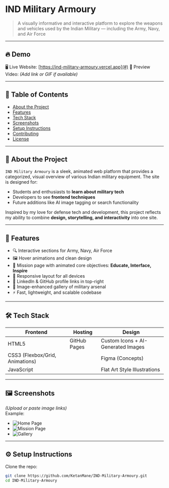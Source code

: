# IND Military Armoury

> A visually informative and interactive platform to explore the weapons and vehicles used by the Indian Military — including the Army, Navy, and Air Force

---

## 🔥 Demo

🖥️ Live Website: [https://ind-military-armoury.vercel.app](#)
🎥 Preview Video: *(Add link or GIF if available)*

---

## 📌 Table of Contents

- [About the Project](#about-the-project)
- [Features](#features)
- [Tech Stack](#tech-stack)
- [Screenshots](#screenshots)
- [Setup Instructions](#setup-instructions)
- [Contributing](#contributing)
- [License](#license)

---

## 🧐 About the Project

`IND Military Armoury` is a sleek, animated web platform that provides a categorized, visual overview of various Indian military equipment. The site is designed for:

- Students and enthusiasts to **learn about military tech**
- Developers to see **frontend techniques**
- Future additions like AI image tagging or search functionality

Inspired by my love for defense tech and development, this project reflects my ability to combine **design, storytelling, and interactivity** into one site.

---

## 🚀 Features

- 🔍 Interactive sections for Army, Navy, Air Force
- 🖼️ Hover animations and clean design
- 📖 Mission page with animated core objectives: **Educate, Interface, Inspire**
- 📱 Responsive layout for all devices
- 🔗 LinkedIn & GitHub profile links in top-right
- 📸 Image-enhanced gallery of military arsenal
- ⚡ Fast, lightweight, and scalable codebase

---

## 🛠️ Tech Stack

| Frontend       | Hosting          | Design        |
|----------------|------------------|----------------|
| HTML5          | GitHub Pages     | Custom Icons + AI-Generated Images |
| CSS3 (Flexbox/Grid, Animations) |                | Figma (Concepts) |
| JavaScript     |                  | Flat Art Style Illustrations |

---

## 🖼️ Screenshots

*(Upload or paste image links)*  
Example:
- ![Home Page](images/screenshots/home.png)
- ![Mission Page](images/screenshots/mission.png)
- ![Gallery](images/screenshots/gallery.png)

---

## ⚙️ Setup Instructions

Clone the repo:

```bash
git clone https://github.com/KetanMane/IND-Military-Armoury.git
cd IND-Military-Armoury
